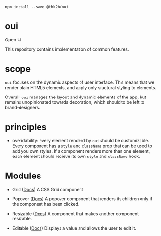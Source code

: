 `npm install --save @thk2b/oui`

# oui
Open UI

This repository contains implementation of common features.

# scope
`oui` focuses on the dynamic aspects of user interface. This means that we render plain HTML5 elements, and apply only sructural styling to elements.

Overall, `oui` manages the layout and dynamic elements of the app, but remains unopinionated towards decoration, which should to be left to brand-designers.

# principles
- overidability: every element renderd by `oui` should be customizable. Every component has a `style` and `className` prop that can be used to add you own styles. If a component renders more than one element, each element should recieve its own `style` and `className` hook.

# Modules

- Grid ([Docs](https://github.com/thk2b/oui/blob/master/src/Grid/docs.md))
  A CSS Grid component

- Popover ([Docs](https://github.com/thk2b/oui/blob/master/src/Popover/docs.md))
  A popover component that renders its children only if the component has been clicked.

- Resizable ([Docs]( https://github.com/thk2b/oui/blob/master/src/Resizable/docs.md))
  A component that makes another component resizable.
  
- Editable ([Docs]( https://github.com/thk2b/oui/blob/master/src/Editable/docs.md))
  Displays a value and allows the user to edit it.
